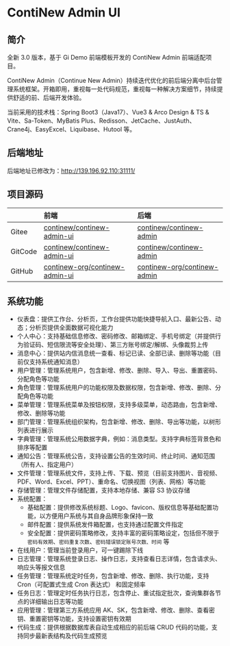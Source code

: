 # ContiNew Admin UI

## 简介

全新 3.0 版本，基于 Gi Demo 前端模板开发的 ContiNew Admin 前端适配项目。

ContiNew Admin（Continue New Admin）持续迭代优化的前后端分离中后台管理系统框架。开箱即用，重视每一处代码规范，重视每一种解决方案细节，持续提供舒适的前、后端开发体验。

当前采用的技术栈：Spring Boot3（Java17）、Vue3 & Arco Design & TS & Vite、Sa-Token、MyBatis Plus、Redisson、JetCache、JustAuth、Crane4j、EasyExcel、Liquibase、Hutool 等。

## 后端地址

后端地址已修改为：http://139.196.92.110:31111/

## 项目源码

|         | 前端                                                         | 后端                                                         |
| :------ | :----------------------------------------------------------- | :----------------------------------------------------------- |
| Gitee   | [continew/continew-admin-ui](https://gitee.com/continew/continew-admin-ui) | [continew/continew-admin](https://gitee.com/continew/continew-admin) |
| GitCode | [continew/continew-admin-ui](https://gitcode.com/continew/continew-admin-ui) | [continew/continew-admin](https://gitcode.com/continew/continew-admin) |
| GitHub  | [continew-org/continew-admin-ui](https://github.com/continew-org/continew-admin-ui) | [continew-org/continew-admin](https://github.com/continew-org/continew-admin) |

## 系统功能

- 仪表盘：提供工作台、分析页，工作台提供功能快捷导航入口、最新公告、动态；分析页提供全面数据可视化能力
- 个人中心：支持基础信息修改、密码修改、邮箱绑定、手机号绑定（并提供行为验证码、短信限流等安全处理）、第三方账号绑定/解绑、头像裁剪上传
- 消息中心：提供站内信消息统一查看、标记已读、全部已读、删除等功能（目前仅支持系统通知消息）
- 用户管理：管理系统用户，包含新增、修改、删除、导入、导出、重置密码、分配角色等功能
- 角色管理：管理系统用户的功能权限及数据权限，包含新增、修改、删除、分配角色等功能
- 菜单管理：管理系统菜单及按钮权限，支持多级菜单，动态路由，包含新增、修改、删除等功能
- 部门管理：管理系统组织架构，包含新增、修改、删除、导出等功能，以树形列表进行展示
- 字典管理：管理系统公用数据字典，例如：消息类型。支持字典标签背景色和排序等配置
- 通知公告：管理系统公告，支持设置公告的生效时间、终止时间、通知范围（所有人、指定用户）
- 文件管理：管理系统文件，支持上传、下载、预览（目前支持图片、音视频、PDF、Word、Excel、PPT）、重命名、切换视图（列表、网格）等功能
- 存储管理：管理文件存储配置，支持本地存储、兼容 S3 协议存储
- 系统配置：
  - 基础配置：提供修改系统标题、Logo、favicon、版权信息等基础配置功能，以方便用户系统与其自身品牌形象保持一致
  - 邮件配置：提供系统发件箱配置，也支持通过配置文件指定
  - 安全配置：提供密码策略修改，支持丰富的密码策略设定，包括但不限于 `密码有效期`、`密码重复次数`、`密码错误锁定账号次数、时间` 等
- 在线用户：管理当前登录用户，可一键踢除下线
- 日志管理：管理系统登录日志、操作日志，支持查看日志详情，包含请求头、响应头等报文信息
- 任务管理：管理系统定时任务，包含新增、修改、删除、执行功能，支持 Cron（可配置式生成 Cron 表达式） 和固定频率
- 任务日志：管理定时任务执行日志，包含停止、重试指定批次，查询集群各节点的详细输出日志等功能
- 应用管理：管理第三方系统应用 AK、SK，包含新增、修改、删除、查看密钥、重置密钥等功能，支持设置密钥有效期
- 代码生成：提供根据数据库表自动生成相应的前后端 CRUD 代码的功能，支持同步最新表结构及代码生成预览 